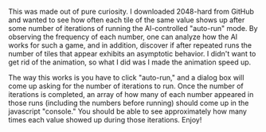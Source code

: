 This was made out of pure curiosity.  I downloaded 2048-hard from GitHub and wanted to see how often each tile of the same value shows up after some number of iterations of running the AI-controlled "auto-run" mode.  By observing the frequency of each number, one can analyze how the AI works for such a game, and in addition, discover if after repeated runs the number of tiles that appear exhibits an asymptotic behavior.  I didn't want to get rid of the animation, so what I did was I made the animation speed up. 

The way this works is you have to click "auto-run," and a dialog box will come up asking for the number of iterations to run.  Once the number of iterations is completed, an array of how many of each number appeared in those runs (including the numbers before running) should come up in the javascript "console."  You should be able to see approximately how many times each value showed up during those iterations.  Enjoy!